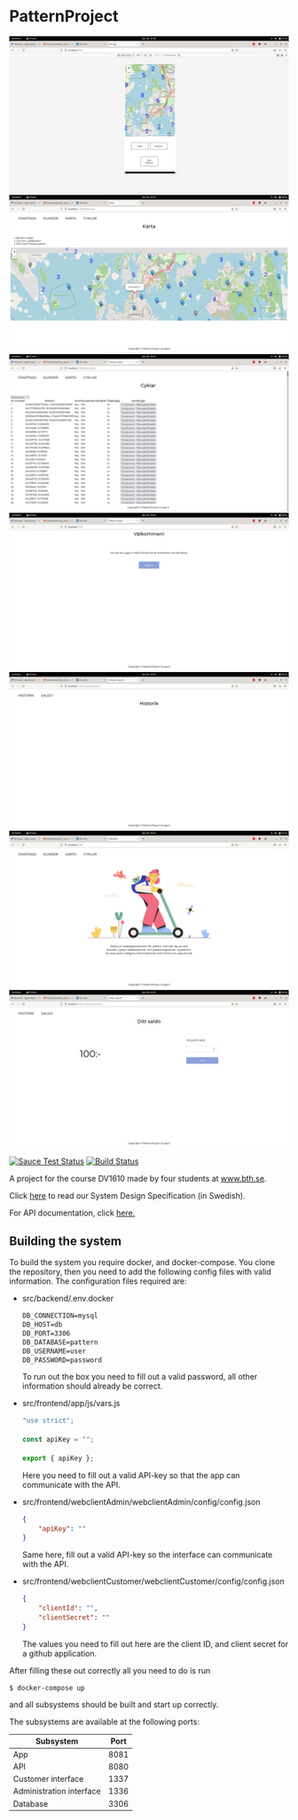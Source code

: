 # PatternProject
![alt text](1.png)
![alt text](2.png)
![alt text](3.png)
![alt text](4.png)
![alt text](5.png)
![alt text](6.png)
![alt text](7.png)



[![Sauce Test Status](https://app.saucelabs.com/buildstatus/oauth-miek1128-9ea9e)](https://app.eu-central-1.saucelabs.com/tests/8a6435e03da84e6990c507366de5fe21#1) [![Build Status](https://app.travis-ci.com/gizmo10475/PatternProject.svg?branch=main)](https://app.travis-ci.com/gizmo10475/PatternProject)

A project for the course DV1610 made by four students at www.bth.se.

Click <a href="https://docs.google.com/document/d/1r74w20ibNlmui2V_FzpKo1HCpB8zwkydMoOsZvXYNeA/edit?usp=sharing">here</a> to read our System Design Specification (in Swedish).

For API documentation, click <a href="https://github.com/gizmo10475/PatternProject/edit/main/src/backend/api/README.md">here.</a>

## Building the system

To build the system you require docker, and docker-compose. You clone the repository, then you need to add the following config files with valid information. The configuration files required are: 

* src/backend/.env.docker

  ```
  DB_CONNECTION=mysql
  DB_HOST=db
  DB_PORT=3306
  DB_DATABASE=pattern
  DB_USERNAME=user
  DB_PASSWORD=password
  ```

  To run out the box you need to fill out a valid password, all other information should already be correct.

* src/frontend/app/js/vars.js

  ```js
  "use strict";
  
  const apiKey = "";
  
  export { apiKey };
  ```

  Here you need to fill out a valid API-key so that the app can communicate with the API.

* src/frontend/webclientAdmin/webclientAdmin/config/config.json

  ```json
  {
      "apiKey": ""
  }
  ```

  Same here, fill out a valid API-key so the interface can communicate with the API.

* src/frontend/webclientCustomer/webclientCustomer/config/config.json

  ```json
  {
      "clientId": "",
      "clientSecret": ""
  }
  ```

  The values you need to fill out here are the client ID, and client secret for a github application. 

After filling these out correctly all you need to do is run 

```
$ docker-compose up
```

and all subsystems should be built and start up correctly. 

The subsystems are available at the following ports:

| Subsystem                | Port |
| ------------------------ | ---- |
| App                      | 8081 |
| API                      | 8080 |
| Customer interface       | 1337 |
| Administration interface | 1336 |
| Database                 | 3306 |

